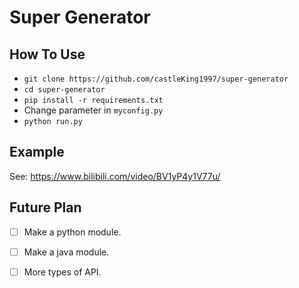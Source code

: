# Super Generator

## How To Use

- `git clone https://github.com/castleKing1997/super-generator`
- `cd super-generator`
- `pip install -r requirements.txt`
- Change parameter in  `myconfig.py`
- `python run.py`

## Example

See: https://www.bilibili.com/video/BV1yP4y1V77u/

## Future Plan

- [ ] Make a python module.
- [ ] Make a java module.
- [ ] More types of API.

